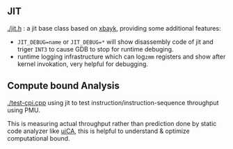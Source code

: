 ## JIT

[./jit.h](./jit.h) : a jit base class based on [xbayk](https://github.com/herumi/xbyak), providing some additional features:
 - `JIT_DEBUG=name` or `JIT_DEBUG=*` will show disassembly code of jit and triger `INT3` to cause GDB to stop for runtime debuging.
 - runtime logging infrastructure which can log`zmm` registers and show after kernel invokation, very helpful for debugging.

## Compute bound Analysis
[./test-cpi.cpp](./test-cpi.cpp) using jit to test instruction/instruction-sequence throughput using PMU.

This is measuring actual throughput rather than prediction done by static code analyzer like [uiCA](https://uica.uops.info/), this is helpful to understand & optimize computational bound.


